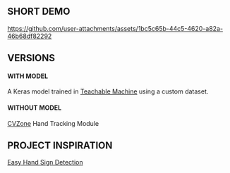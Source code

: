 ## SHORT DEMO
https://github.com/user-attachments/assets/1bc5c65b-44c5-4620-a82a-46b68df82292

## VERSIONS
#### WITH MODEL
A Keras model trained in [Teachable Machine](https://teachablemachine.withgoogle.com/) using a custom dataset.
#### WITHOUT MODEL
[CVZone](https://github.com/cvzone/cvzone) Hand Tracking Module

## PROJECT INSPIRATION
[Easy Hand Sign Detection](https://youtu.be/wa2ARoUUdU8?si=vYIML_ztg0kArE73)<br>

